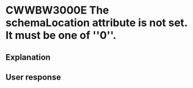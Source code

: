 # CWWBW3000E The schemaLocation attribute is not set. It must be one of ''0''.

## Explanation

## User response